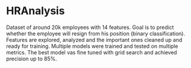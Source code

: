 # HRAnalysis
Dataset of around 20k employees with 14 features. Goal is to predict whether the employee will resign from his position (binary classification). 
Features are explored, analyzed and the important ones cleaned up and ready for training. Multiple models were trained and tested on multiple metrics.
The best model vas fine tuned with grid search and achieved precision up to 85%.

